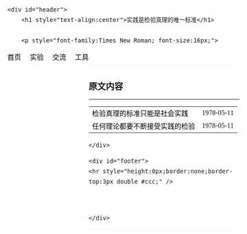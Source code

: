 <head>

<title>Yun Demo</title>

<style type="text/css">

body {
	font: 1em/150% Arial, Helvetica, sans-serif;
}
a {
	color: #669;
	text-decoration: none;
}
a:hover {
	text-decoration: underline;
}
h1 {
	font: bold 30px/100% SimSun,"Times New Roman",Serif;
}
 
/************************************************************************************
STRUCTURE 

*************************************************************************************/
#pagewrap {
	padding: 0px;
	width: 680px;
	margin: 0px auto;
}
#header {
	height: 120px;
}
#content {
	width: 680px;
	float: right;
    font-family: SimSun,"Times New Roman",Serif;
}

#sidebar {
	width: 680px;
	float: right;
}
#footer {
	
	clear: both;
	
}

 
/************************************************************************************
MEDIA QUERIES
*************************************************************************************/
/* for 980px or less */
@media screen and (max-width: 980px) {
	
	#pagewrap {
		width: 94%;
	}
	#content {
		width: 65%;
	}
	#sidebar {
		width: 30%;
	}
 
}
 
/* for 700px or less */
@media screen and (max-width: 700px) {
 
	#content {
		width: auto;
		float: none;
	}
	#sidebar {
		width: auto;
		float: none;
	}
 
}

/* border guideline (you can ignore these) */
#content {
	background: #fff;
}
#sidebar {
	background: #fff;
}
#header, #content, #sidebar {
	margin-bottom: 1px;
}
#pagewrap, #header, #content, #sidebar, #footer {
	border: solid 0px #ccc;
}
 <!-- 注释:边框 -->



</style>
</head>
 
<body>


<div id="pagewrap">
 
	<div id="header">
		<h1 style="text-align:center">实践是检验真理的唯一标准</h1>
		
		<p style="font-family:Times New Roman; font-size:16px;">
<a style=" color: #000;" href="#" >首页</a>&emsp;
<a style=" color: #000;" href="#" >实验</a>&emsp;
<a style=" color: #000;" href="#" >交流</a>&emsp;
<a style=" color: #000;" href="#" >工具 </a>&emsp;
</p>
 <!-- 内容 -->
	<div id="content">
<!-- 标题 -->
		<h2 style="font-family:Times New Roman; font-size:20px;">原文内容</h2>
	<HR align=center color=#000 SIZE=1>
<!-- 目录 -->
<table border="0" width=100% >
  <tr>
    <td>
    <a style=" color: #000;" href="#" >
    检验真理的标准只能是社会实践</a></td>
    <td align="right">
   <time>1978-05-11</time>
   </td>
</tr>
  <tr>
    <td>
    <a style=" color: #000;" href="#" >
    任何理论都要不断接受实践的检验</a></td>
    <td align="right">
   <time>1978-05-11</time>
   </td>
</tr>
</table>

	</div>
<!-- 底部 -->	
	<div id="footer">
	<hr style="height:0px;border:none;border-top:3px double #ccc;" /> 

<a style="text-decoration: none; color: #ccc;font-size:1px; " href="#" title="注释">©2021</a>
<a style="text-decoration: none; color: #ccc;font-size:1px; " href="#">lamorn.</a>
<a style="text-decoration: none; color: #ccc;font-size:1px; " href="#" title="注释">Blog README.</a>

	</div>
 
</div>
 
</body>
</html>
